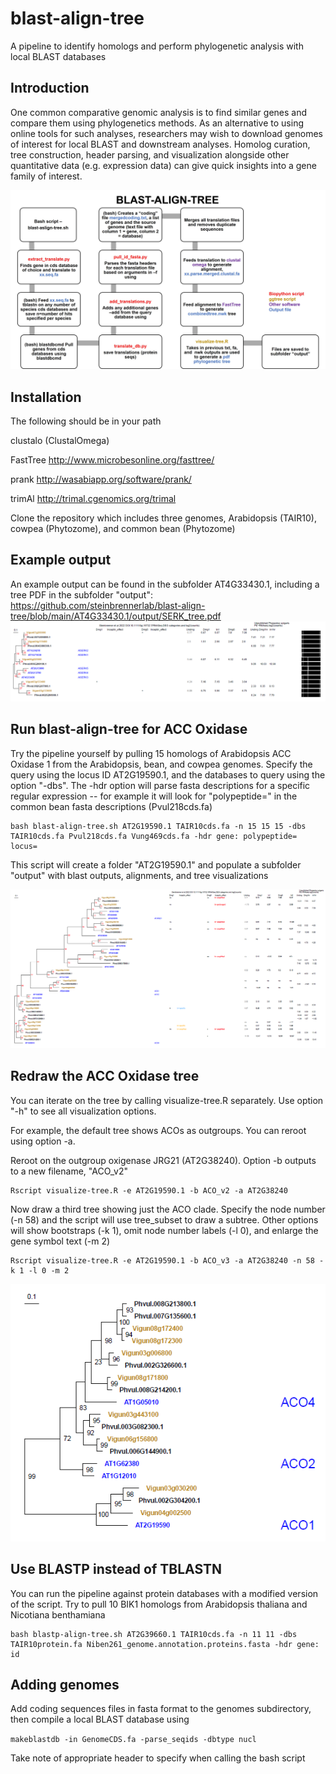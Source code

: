 # blast-align-tree
A pipeline to identify homologs and perform phylogenetic analysis with local BLAST databases
 
## Introduction
One common comparative genomic analysis is to find similar genes and compare them using phylogenetics methods. As an alternative to using online tools for such analyses, researchers may wish to download genomes of interest for local BLAST and downstream analyses. Homolog curation, tree construction, header parsing, and visualization alongside other quantitative data (e.g. expression data) can give quick insights into a gene family of interest.

![](pipeline.jpg)

## Installation
The following should be in your path

clustalo (ClustalOmega)

FastTree http://www.microbesonline.org/fasttree/

prank http://wasabiapp.org/software/prank/

trimAl http://trimal.cgenomics.org/trimal

Clone the repository which includes three genomes, Arabidopsis (TAIR10), cowpea (Phytozome), and common bean (Phytozome)

## Example output
An example output can be found in the subfolder AT4G33430.1, including a tree PDF in the subfolder "output":
https://github.com/steinbrennerlab/blast-align-tree/blob/main/AT4G33430.1/output/SERK_tree.pdf
![](tree.png)

## Run blast-align-tree for ACC Oxidase
Try the pipeline yourself by pulling 15 homologs of Arabidopsis ACC Oxidase 1 from the Arabidopsis, bean, and cowpea genomes. Specify the query using the locus ID AT2G19590.1, and the databases to query using the option "-dbs". The -hdr option will parse fasta descriptions for a specific regular expression -- for example it will look for "polypeptide=" in the common bean fasta descriptions (Pvul218cds.fa)
```
bash blast-align-tree.sh AT2G19590.1 TAIR10cds.fa -n 15 15 15 -dbs TAIR10cds.fa Pvul218cds.fa Vung469cds.fa -hdr gene: polypeptide= locus= 
```
This script will create a folder "AT2G19590.1" and populate a subfolder "output" with blast outputs, alignments, and tree visualizations

![](ACO-tree-1.png)

## Redraw the ACC Oxidase tree
You can iterate on the tree by calling visualize-tree.R separately. Use option "-h" to see all visualization options. 

For example, the default tree shows ACOs as outgroups. You can reroot using option -a. 

Reroot on the outgroup oxigenase JRG21 (AT2G38240). Option -b outputs to a new filename, "ACO_v2"
```
Rscript visualize-tree.R -e AT2G19590.1 -b ACO_v2 -a AT2G38240
```

Now draw a third tree showing just the ACO clade. Specify the node number (-n 58) and the script will use tree_subset to draw a subtree. Other options will show bootstraps (-k 1), omit node number labels (-l 0), and enlarge the gene symbol text (-m 2)
```
Rscript visualize-tree.R -e AT2G19590.1 -b ACO_v3 -a AT2G38240 -n 58 -k 1 -l 0 -m 2 
```

![](ACO-tree-3.png)

## Use BLASTP instead of TBLASTN
You can run the pipeline against protein databases with a modified version of the script. Try to pull 10 BIK1 homologs from Arabidopsis thaliana and Nicotiana benthamiana
```
bash blastp-align-tree.sh AT2G39660.1 TAIR10cds.fa -n 11 11 -dbs TAIR10protein.fa Niben261_genome.annotation.proteins.fasta -hdr gene: id
```

## Adding genomes
Add coding sequences files in fasta format to the genomes subdirectory, then compile a local BLAST database using 

```makeblastdb -in GenomeCDS.fa -parse_seqids -dbtype nucl```

Take note of appropriate header to specify when calling the bash script

